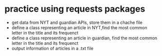 # practice using requests packages

* get data from NYT and guardian APIs, store them in a chache file
* define a class representing an article in NYT,find the most common letter in the title and its frequenct 
* define a class representing an article in guardian, find the most common letter in the title and its frequenct 
* output information of articles in a .txt file
